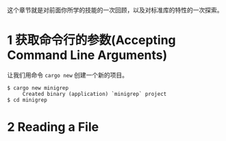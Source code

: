 这个章节就是对前面你所学的技能的一次回顾，以及对标准库的特性的一次探索。


# 1 获取命令行的参数(Accepting Command Line Arguments)
让我们用命令 `cargo new` 创建一个新的项目。

```shell
$ cargo new minigrep
     Created binary (application) `minigrep` project
$ cd minigrep
```

# 2 Reading a File

